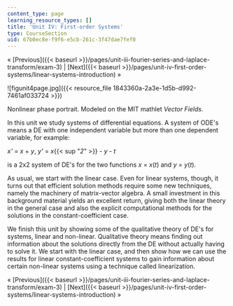 ```yaml
---
content_type: page
learning_resource_types: []
title: 'Unit IV: First-order Systems'
type: CourseSection
uid: 67b0ec8e-f9f6-e5cb-261c-3f47dae7fef0
---
```


« [Previous]({{< baseurl >}}/pages/unit-iii-fourier-series-and-laplace-transform/exam-3) | [Next]({{< baseurl >}}/pages/unit-iv-first-order-systems/linear-systems-introduction) »

![figunit4page.jpg]({{< resource_file 1843360a-2a3e-1d5b-d992-7461af033724 >}})

Nonlinear phase portrait. Modeled on the MIT mathlet _Vector Fields._

In this unit we study systems of differential equations. A system of ODE's means a DE with one independent variable but more than one dependent variable, for example:

_x'_ = _x_ + _y_, _y'_ = _x_{{< sup "_2_" >}} - _y_ - _t_

is a 2x2 system of DE's for the two functions _x_ = _x_(_t_) and _y_ = _y_(_t_).

As usual, we start with the linear case. Even for linear systems, though, it turns out that efficient solution methods require some new techniques, namely the machinery of matrix-vector algebra. A small investment in this background material yields an excellent return, giving both the linear theory in the general case and also the explicit computational methods for the solutions in the constant-coefficient case.

We finish this unit by showing some of the qualitative theory of DE's for systems, linear and non-linear. Qualitative theory means finding out information about the solutions directly from the DE without actually having to solve it. We start with the linear case, and then show how we can use the results for linear constant-coefficient systems to gain information about certain non-linear systems using a technique called linearization.

« [Previous]({{< baseurl >}}/pages/unit-iii-fourier-series-and-laplace-transform/exam-3) | [Next]({{< baseurl >}}/pages/unit-iv-first-order-systems/linear-systems-introduction) »
